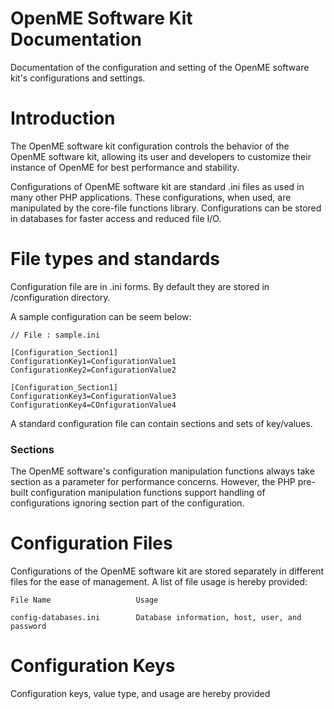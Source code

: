 OpenME Software Kit Documentation
======

Documentation of the configuration and setting of the OpenME software kit's configurations and settings.

Introduction
======

The OpenME software kit configuration controls the behavior of the OpenME software kit, allowing its user and developers to customize their instance of OpenME for best performance and stability. 

Configurations of OpenME software kit are standard .ini files as used in many other PHP applications. These configurations, when used, are manipulated by the core-file functions library. Configurations can be stored in databases for faster access and reduced file I/O.

File types and standards
======

Configuration file are in .ini forms. By default they are stored in /configuration directory.

A sample configuration can be seem below:

    // File : sample.ini
    
    [Configuration_Section1]
    ConfigurationKey1=ConfigurationValue1
    ConfigurationKey2=ConfigurationValue2
    
    [Configuration_Section1]
    ConfigurationKey3=ConfigurationValue3
    ConfigurationKey4=COnfigurationValue4


A standard configuration file can contain sections and sets of key/values.

### Sections

The OpenME software's configuration manipulation functions always take section as a parameter for performance concerns. However, the PHP pre-built configuration manipulation functions support handling of configurations ignoring section part of the configuration.

Configuration Files
======

Configurations of the OpenME software kit are stored separately in different files for the ease of management. A list of file usage is hereby provided:


    File Name                   Usage              
    
    config-databases.ini        Database information, host, user, and password


Configuration Keys
======

Configuration keys, value type, and usage are hereby provided



